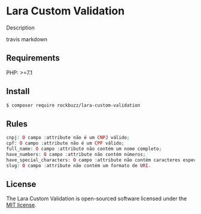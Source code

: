 # Lara Custom Validation

Description

travis markdown

## Requirements

PHP: >=7.1

## Install

```bash
$ composer require rockbuzz/lara-custom-validation
```

## Rules
```php
cnpj: O campo :attribute não é um CNPJ válido;
cpf: O campo :attribute não é um CPF válido;
full_name: O campo :attribute não contém um nome completo;
have_numbers: O campo :attribute não contém números;
have_special_characters: O campo :attribute não contém caracteres especiais. ex.: @ # $ % & - ? !;
slug: O campo :attribute não contém um formato de URI.
```

## License

The Lara Custom Validation is open-sourced software licensed under the [MIT license](https://opensource.org/licenses/MIT).